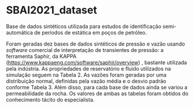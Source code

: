 # SBAI2021_dataset
Base de dados sintéticos utilizada para estudos de identificação semi-automática de períodos de estática em poços de petróleo.

Foram geradas dez bases de dados sintéticos de pressão e vazão usando *software* comercial de interpretação de transientes de pressão: a ferramenta Saphir, da KAPPA (https://www.kappaeng.com/software/saphir/overview) , bastante utilizada pela indústria. As propriedades de reservatório e fluido utilizados na simulação seguem na Tabela 2. As vazões foram geradas por uma distribuição normal, definidas pela vazão média e o desvio padrão conforme Tabela 3. Além disso, para cada base de dados ainda se variou a permeabilidade da rocha. Os valores de ambas as tabelas foram obtidos do conhecimento tácito do especialista.
